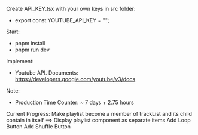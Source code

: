 Create API_KEY.tsx with your own keys in src folder:
- export const YOUTUBE_API_KEY = "";

Start:
- pnpm install
- pnpm run dev

Implement:
- Youtube API. Documents: https://developers.google.com/youtube/v3/docs

Note:
- Production Time Counter: ~ 7 days + 2.75 hours

Current Progress: Make playlist become a member of trackList and its child contain in itself
                  ==> Display playlist component as separate items
                  Add Loop Button
                  Add Shuffle Button